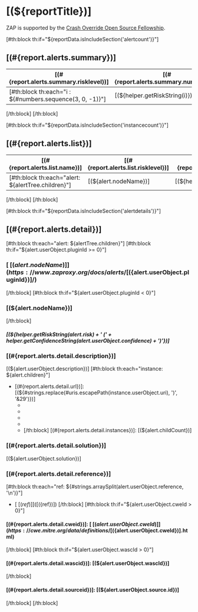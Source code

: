 # [(${reportTitle})]

ZAP is supported by the [Crash Override Open Source Fellowship](https://crashoverride.com/?zap=rep).

[#th:block th:if="${reportData.isIncludeSection('alertcount')}"]
## [(#{report.alerts.summary})]

| [(#{report.alerts.summary.risklevel})] | [(#{report.alerts.summary.numalerts})] |
| --- | --- |
[#th:block th:each="i : ${#numbers.sequence(3, 0, -1)}"]| [(${helper.getRiskString(i)})] | [(${alertCounts.get(i)} ?: '0')] |
[/th:block]
[/th:block]

[#th:block th:if="${reportData.isIncludeSection('instancecount')}"]
## [(#{report.alerts.list})]

| [(#{report.alerts.list.name})] | [(#{report.alerts.list.risklevel})] | [(#{report.alerts.list.numinstances})] |
| --- | --- | --- |
[#th:block th:each="alert: ${alertTree.children}"]| [(${alert.nodeName})] | [(${helper.getRiskString(alert.risk)})] | [(${alert.childCount})] |
[/th:block]
[/th:block]

[#th:block th:if="${reportData.isIncludeSection('alertdetails')}"]
## [(#{report.alerts.detail})]

[#th:block th:each="alert: ${alertTree.children}"]
[#th:block th:if="${alert.userObject.pluginId >= 0}"]
### [ [(${alert.nodeName})] ](https://www.zaproxy.org/docs/alerts/[(${alert.userObject.pluginId})]/)
[/th:block]
[#th:block th:if="${alert.userObject.pluginId < 0}"]
### [(${alert.nodeName})]
[/th:block]

##### [(${helper.getRiskString(alert.risk) + ' (' + helper.getConfidenceString(alert.userObject.confidence) + ')'})]

### [(#{report.alerts.detail.description})]

[(${alert.userObject.description})]
[#th:block th:each="instance: ${alert.children}"]
* [(#{report.alerts.detail.url})]: [(${#strings.replace(#uris.escapePath(instance.userObject.uri), ')', '&29')})]
  * [(#{report.alerts.detail.method})]: `[(${instance.userObject.method})]`
  * [(#{report.alerts.detail.param})]: `[(${instance.userObject.param})]`
  * [(#{report.alerts.detail.attack})]: `[(${instance.userObject.attack})]`
  * [(#{report.alerts.detail.evidence})]: `[(${instance.userObject.evidence})]`
  * [(#{report.alerts.detail.otherinfo})]: `[(${instance.userObject.otherinfo})]`
[/th:block]
[(#{report.alerts.detail.instances})]: [(${alert.childCount})]

### [(#{report.alerts.detail.solution})]

[(${alert.userObject.solution})]

### [(#{report.alerts.detail.reference})]

[#th:block th:each="ref: ${#strings.arraySplit(alert.userObject.reference, '\n')}"]
* [ [(${ref})] ]([(${ref})])
[/th:block]
[#th:block th:if="${alert.userObject.cweId > 0}"]
#### [(#{report.alerts.detail.cweid})]: [ [(${alert.userObject.cweId})] ](https://cwe.mitre.org/data/definitions/[(${alert.userObject.cweId})].html)
[/th:block]
[#th:block th:if="${alert.userObject.wascId > 0}"]
#### [(#{report.alerts.detail.wascid})]: [(${alert.userObject.wascId})]
[/th:block]
#### [(#{report.alerts.detail.sourceid})]: [(${alert.userObject.source.id})]
[/th:block]
[/th:block]
